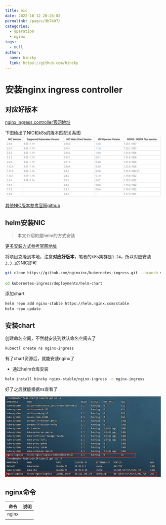 ```yaml
---
title: nic
date: 2022-10-12 20:26:02
permalink: /pages/9b7407/
categories: 
  - operation
  - nginx
tags: 
  - null
author: 
  name: hincky
  link: https://github.com/hincky
---
```

# 安装nginx ingress controller

## 对应好版本

[nginx ingress controller官网地址](https://docs.nginx.com/nginx-ingress-controller/)

下图给出了NIC和k8s的版本匹配关系图
![](./img/suppot-k8s-version.png)



[其他NIC版本参考官网github](https://github.com/nginxinc/kubernetes-ingress/releases)

## helm安装NIC

> 本文介绍的是helm的方式安装

[更多安装方式参考官网地址](https://docs.nginx.com/nginx-ingress-controller/installation/)

将项目克隆到本地，注意**对应好版本**，笔者的k8s集群是`1.24`，所以对应安装`2.3.1`的NIC即可

```bash
git clone https://github.com/nginxinc/kubernetes-ingress.git --branch v2.3.1

cd kubernetes-ingress/deployments/helm-chart
```

添加chart

```bash
helm repo add nginx-stable https://helm.nginx.com/stable
helm repo update
```

## 安装chart

创建命名空间，不然就安装到默认命名空间去了

```bash
kubectl create ns nginx-ingress
```

有了chart资源后，就能安装nginx了

- 通过helm仓库安装
```bash
helm install hincky nginx-stable/nginx-ingress -n nginx-ingress
```
好了之后就能根据ns查看了

![](./img/nginx-ingres-po-svc.png)

## nginx命令

|命令|说明|
|:---:|:---:|
|nginx ||
|||
